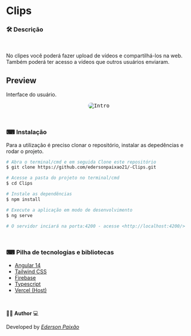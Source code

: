 <p align="center">
<h1>
Clips
</h1> 
</p>

### 🛠  Descrição

</br>

No clipes você poderá fazer upload de vídeos e compartilhá-los na web. Também poderá ter acesso a vídeos que outros usuários enviaram.

## Preview
Interface do usuário.
</br> 

<p align="center">
  <kbd>
 <img width="auto" style="border-radius: 10px" height="auto" 
 src="https://github.com/edersonpaixao21/-Clips/blob/master/src/assets/video/GifPreview.gif" alt="Intro">
  </kbd>
  </br>
</p>

</br>

### ⌨ Instalação
Para a utilização é preciso clonar o repositório, instalar as depedências e rodar o projeto.

```bash
# Abra o terminal/cmd e em seguida Clone este repositório
$ git clone https://github.com/edersonpaixao21/-Clips.git

# Acesse a pasta do projeto no terminal/cmd
$ cd Clips

# Instale as dependências
$ npm install

# Execute a aplicação em modo de desenvolvimento
$ ng serve

# O servidor inciará na porta:4200 - acesse <http://localhost:4200/>

```

</br>

### ⌨ Pilha de tecnologias e bibliotecas

-   [Angular 14](https://angular.io/docs)
-   [Tailwind CSS](https://tailwindcss.com/docs/installation)
-   [Firebase](https://firebase.google.com/?hl=pt-br)
-   [Typescript](https://www.typescriptlang.org/)
-   [Vercel (Host)](https://vercel.com/docs)

</br>

👨‍💻 **Author** 💻

Developed by [_Ederson Paixão_](https://www.linkedin.com/in/ederson-paix%C3%A3o-a14051242/)
